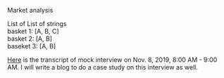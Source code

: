 Market analysis<br>

List of List of strings <br>
basket 1: [A, B, C] <br>
basket 2: [A, B] <br>
baseket 3: [A, B] <br>

[Here](https://gist.github.com/jianminchen/8e23cba3436b96ebd80b1d0a15c0ebd9) is the transcript of mock interview on Nov. 8, 2019, 8:00 AM - 9:00 AM. I will write a blog to do a case study on this interview as well. 
